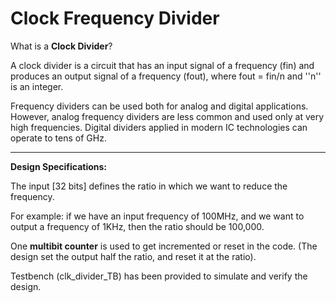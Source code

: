 # Clock Frequency Divider

What is a **Clock Divider**?


A clock divider is a circuit that has an input signal of a frequency (fin) and produces an output signal of a frequency (fout), where fout = fin/n and ''n'' is an integer. 


Frequency dividers can be used both for analog and digital applications. However, analog frequency dividers are less common and used only at very high frequencies. Digital dividers applied in modern IC technologies can operate to tens of GHz.

--------------------------------------------------------------------------------------------
**Design Specifications:**


The input [32 bits] defines the ratio in which we want to reduce the frequency.

For example: if we have an input frequency of 100MHz, and we want to output a frequency of 1KHz, then the ratio should be 100,000.

One **multibit counter** is used to get incremented or reset in the code. (The design set the output half the ratio, and reset it at the ratio).


Testbench (clk_divider_TB) has been provided to simulate and verify the design.

